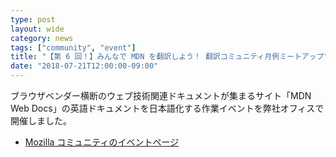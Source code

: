 ```yaml
---
type: post
layout: wide
category: news
tags: ["community", "event"]
title: "【第 6 回！】みんなで MDN を翻訳しよう！ 翻訳コミュニティ月例ミートアップ"
date: "2018-07-21T12:00:00-09:00"
---
```

ブラウザベンダー横断のウェブ技術関連ドキュメントが集まるサイト「MDN Web Docs」の英語ドキュメントを日本語化する作業イベントを弊社オフィスで開催しました。

* [Mozilla コミュニティのイベントページ](https://mozilla.doorkeeper.jp/events/77011)
